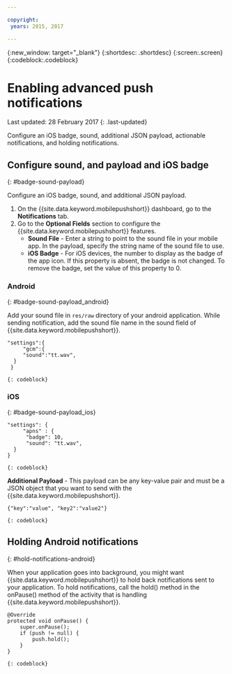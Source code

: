 ```yaml
---

copyright:
 years: 2015, 2017

---
```


{:new_window: target="_blank"}
{:shortdesc: .shortdesc}
{:screen:.screen}
{:codeblock:.codeblock}

# Enabling advanced push notifications
Last updated: 28 February 2017
{: .last-updated}

Configure an iOS badge, sound, additional JSON payload, actionable notifications, and holding notifications.

## Configure sound, and payload and iOS badge
{: #badge-sound-payload}

Configure an iOS badge, sound, and additional JSON payload.

1. On the {{site.data.keyword.mobilepushshort}} dashboard, go to the **Notifications** tab.
2. Go to the **Optional Fields** section to configure the {{site.data.keyword.mobilepushshort}} features. 
	- **Sound File** - Enter a string to point to the sound file in your mobile app. In the payload, specify the string name of the sound file to use.
	- **iOS Badge** - For iOS devices, the number to display as the badge of the app icon. If this property is absent, the badge is not changed. To remove the badge, set the value of this property to 0.
	
### Android
{: #badge-sound-payload_android}

Add your sound file in `res/raw` directory of your android application. While sending notification, add the sound file name in the sound field of {{site.data.keyword.mobilepushshort}}.

```
"settings":{
     "gcm":{
     "sound":"tt.wav",
  }
 }  
```
    {: codeblock}	
	
### iOS
{: #badge-sound-payload_ios}

```
"settings": {
     "apns" : {
      "badge": 10,
      "sound": "tt.wav",
  }
}
``` 
	{: codeblock}
		
**Additional Payload** - This payload can be any key-value pair and must be a JSON object that you want to send with the {{site.data.keyword.mobilepushshort}}.

```
{"key":"value", "key2":"value2"}
```
	{: codeblock}

## Holding Android notifications 
{: #hold-notifications-android}

When your application goes into background, you might want {{site.data.keyword.mobilepushshort}} to hold back notifications sent to your application. To hold notifications, call the hold() method in the onPause() method of the activity that is handling {{site.data.keyword.mobilepushshort}}.

```
@Override
protected void onPause() {
    super.onPause();
    if (push != null) {
        push.hold();
    }
} 
```
	{: codeblock}

    
